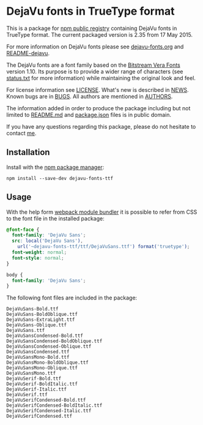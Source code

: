 # DejaVu fonts in TrueType format

This is a package for [npm public registry](https://www.npmjs.com/) containing
DejaVu fonts in TrueType format.
The current packaged version is 2.35 from 17 May 2015.

For more information on DejaVu fonts please see
[dejavu-fonts.org](http://dejavu-fonts.org) and [README-dejavu](README-dejavu).

The DejaVu fonts are a font family based on the
[Bitstream Vera Fonts](http://gnome.org/fonts/) version 1.10.
Its purpose is to provide a wider range of characters
(see [status.txt](status.txt) for more information)
while maintaining the original look and feel.

For license information see [LICENSE](LICENSE). What's new is described
in [NEWS](NEWS). Known bugs are in [BUGS](BUGS). All authors are mentioned
in [AUTHORS](AUTHORS).

The information added in order to produce the package including but not
limited to [README.md](README.md) and [package.json](package.json) files
is in public domain.

If you have any questions regarding this package, please do not hesitate to
contact [me](mailto:stan@senotrusov.com).


## Installation

Install with the [npm package manager](https://github.com/npm/npm):

```
npm install --save-dev dejavu-fonts-ttf
```

## Usage

With the help form [webpack module bundler](http://webpack.github.io)
it is possible to refer from CSS to the font file in the installed package:

```css
@font-face {
  font-family: 'DejaVu Sans';
  src: local('DejaVu Sans'),
    url('~dejavu-fonts-ttf/ttf/DejaVuSans.ttf') format('truetype');
  font-weight: normal;
  font-style: normal;
}

body {
  font-family: 'DejaVu Sans';
}
```

The following font files are included in the package:

```
DejaVuSans-Bold.ttf
DejaVuSans-BoldOblique.ttf
DejaVuSans-ExtraLight.ttf
DejaVuSans-Oblique.ttf
DejaVuSans.ttf
DejaVuSansCondensed-Bold.ttf
DejaVuSansCondensed-BoldOblique.ttf
DejaVuSansCondensed-Oblique.ttf
DejaVuSansCondensed.ttf
DejaVuSansMono-Bold.ttf
DejaVuSansMono-BoldOblique.ttf
DejaVuSansMono-Oblique.ttf
DejaVuSansMono.ttf
DejaVuSerif-Bold.ttf
DejaVuSerif-BoldItalic.ttf
DejaVuSerif-Italic.ttf
DejaVuSerif.ttf
DejaVuSerifCondensed-Bold.ttf
DejaVuSerifCondensed-BoldItalic.ttf
DejaVuSerifCondensed-Italic.ttf
DejaVuSerifCondensed.ttf
```
